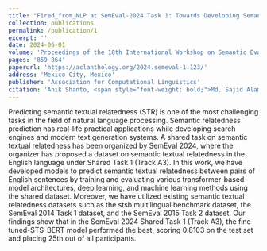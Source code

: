 ```yaml
---
title: "Fired_from_NLP at SemEval-2024 Task 1: Towards Developing Semantic Textual Relatedness Predictor - A Transformer-based Approach"
collection: publications
permalink: /publication/1
excerpt: ''
date: 2024-06-01
volume: 'Proceedings of the 18th International Workshop on Semantic Evaluation (SemEval-2024)'
pages: '859–864'
paperurl: 'https://aclanthology.org/2024.semeval-1.123/'
address: 'Mexico City, Mexico'
publisher: 'Association for Computational Linguistics'
citation: 'Anik Shanto, <span style="font-weight: bold;">Md. Sajid Alam Chowdhury</span>, Mostak Chowdhury, Udoy Das, and Hasan Murad.'
---
```


Predicting semantic textual relatedness (STR) is one of the most challenging tasks in the field of natural language processing. Semantic relatedness prediction has real-life practical applications while developing search engines and modern text generation systems. A shared task on semantic textual relatedness has been organized by SemEval 2024, where the organizer has proposed a dataset on semantic textual relatedness in the English language under Shared Task 1 (Track A3). In this work, we have developed models to predict semantic textual relatedness between pairs of English sentences by training and evaluating various transformer-based model architectures, deep learning, and machine learning methods using the shared dataset. Moreover, we have utilized existing semantic textual relatedness datasets such as the stsb multilingual benchmark dataset, the SemEval 2014 Task 1 dataset, and the SemEval 2015 Task 2 dataset. Our findings show that in the SemEval 2024 Shared Task 1 (Track A3), the fine-tuned-STS-BERT model performed the best, scoring 0.8103 on the test set and placing 25th out of all participants.